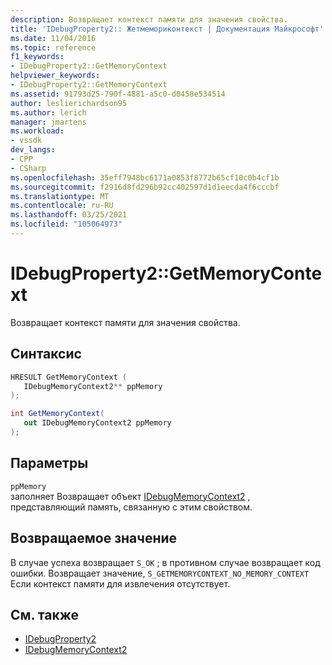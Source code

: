 ```yaml
---
description: Возвращает контекст памяти для значения свойства.
title: 'IDebugProperty2:: Жетмемориконтекст | Документация Майкрософт'
ms.date: 11/04/2016
ms.topic: reference
f1_keywords:
- IDebugProperty2::GetMemoryContext
helpviewer_keywords:
- IDebugProperty2::GetMemoryContext
ms.assetid: 91793d25-790f-4881-a5c0-d0458e534514
author: leslierichardson95
ms.author: lerich
manager: jmartens
ms.workload:
- vssdk
dev_langs:
- CPP
- CSharp
ms.openlocfilehash: 35eff7948bc6171a0853f8772b65cf10c0b4cf1b
ms.sourcegitcommit: f2916d8fd296b92cc402597d1d1eecda4f6cccbf
ms.translationtype: MT
ms.contentlocale: ru-RU
ms.lasthandoff: 03/25/2021
ms.locfileid: "105064973"
---
```

# <a name="idebugproperty2getmemorycontext"></a>IDebugProperty2::GetMemoryContext
Возвращает контекст памяти для значения свойства.

## <a name="syntax"></a>Синтаксис

```cpp
HRESULT GetMemoryContext ( 
   IDebugMemoryContext2** ppMemory
);
```

```csharp
int GetMemoryContext(
   out IDebugMemoryContext2 ppMemory
);
```

## <a name="parameters"></a>Параметры
`ppMemory`\
заполняет Возвращает объект [IDebugMemoryContext2](../../../extensibility/debugger/reference/idebugmemorycontext2.md) , представляющий память, связанную с этим свойством.

## <a name="return-value"></a>Возвращаемое значение
 В случае успеха возвращает `S_OK` ; в противном случае возвращает код ошибки. Возвращает значение, `S_GETMEMORYCONTEXT_NO_MEMORY_CONTEXT` Если контекст памяти для извлечения отсутствует.

## <a name="see-also"></a>См. также
- [IDebugProperty2](../../../extensibility/debugger/reference/idebugproperty2.md)
- [IDebugMemoryContext2](../../../extensibility/debugger/reference/idebugmemorycontext2.md)
